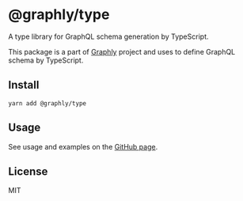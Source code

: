 # @graphly/type

A type library for GraphQL schema generation by TypeScript.

This package is a part of [Graphly](https://github.com/graphly/graphly) project and uses to define
GraphQL schema by TypeScript.

## Install

`yarn add @graphly/type`

## Usage

See usage and examples on the [GitHub page](https://github.com/graphly/graphly).

## License
MIT
